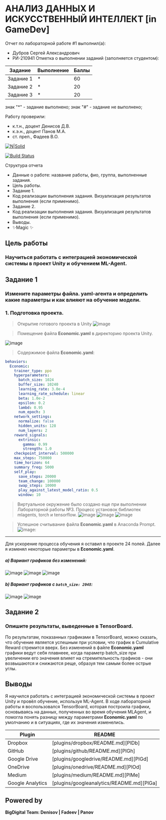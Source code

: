# АНАЛИЗ ДАННЫХ И ИСКУССТВЕННЫЙ ИНТЕЛЛЕКТ [in GameDev]
Отчет по лабораторной работе #1 выполнил(а):
- Дубров Сергей Александрович
- РИ-210941
Отметка о выполнении заданий (заполняется студентом):

| Задание | Выполнение | Баллы |
| ------ | ------ | ------ |
| Задание 1 | * | 60 |
| Задание 2 | * | 20 |
| Задание 3 | * | 20 |

знак "*" - задание выполнено; знак "#" - задание не выполнено;

Работу проверили:
- к.т.н., доцент Денисов Д.В.
- к.э.н., доцент Панов М.А.
- ст. преп., Фадеев В.О.

[![N|Solid](https://cldup.com/dTxpPi9lDf.thumb.png)](https://nodesource.com/products/nsolid)

[![Build Status](https://travis-ci.org/joemccann/dillinger.svg?branch=master)](https://travis-ci.org/joemccann/dillinger)

Структура отчета

- Данные о работе: название работы, фио, группа, выполненные задания.
- Цель работы.
- Задание 1.
- Код реализации выполнения задания. Визуализация результатов выполнения (если применимо).
- Задание 2.
- Код реализации выполнения задания. Визуализация результатов выполнения (если применимо).
- Выводы.
- ✨Magic ✨

## Цель работы
### Научиться работать с интеграцией экономической системы в проект Unity и обучением ML-Agent.

## Задание 1
### Измените параметры файла. yaml-агента и определить какие параметры и как влияют на обучение модели.

### 1. Подготовка проекта.

> Открытие готового проекта в Unity
![image](https://user-images.githubusercontent.com/71095323/204819762-b682c9c6-c3fa-4220-8b0d-c740b7fc19a3.png)

> Помещение файла **Economic.yaml** в директорию проекта Unity.

![image](https://user-images.githubusercontent.com/71095323/204820093-8322931e-5333-4213-95c4-cf738de10757.png)

> Содержимое файла **Economic.yaml**:
```yaml
behaviors:
  Economic:
    trainer_type: ppo
    hyperparameters:
      batch_size: 1024
      buffer_size: 10240
      learning_rate: 3.0e-4
      learning_rate_schedule: linear
      beta: 1.0e-2
      epsilon: 0.2
      lambd: 0.95
      num_epoch: 3      
    network_settings:
      normalize: false
      hidden_units: 128
      num_layers: 2
    reward_signals:
      extrinsic:
        gamma: 0.99
        strength: 1.0
    checkpoint_interval: 500000
    max_steps: 750000
    time_horizon: 64
    summary_freq: 5000
    self_play:
      save_steps: 20000
      team_change: 100000
      swap_steps: 10000
      play_against_latest_model_ratio: 0.5
      window: 10
```
> Виртуальное окружение было создано еще при выполнении Лабораторной работы №3. Процесс установок библиотек mlagents, torch и tensorflow.
![image](https://user-images.githubusercontent.com/71095323/204821018-b4ec5e3d-c1ff-473c-950b-7700f07d1d7b.png)
![image](https://user-images.githubusercontent.com/71095323/204821128-e3ec270a-7eed-4454-9f48-7bbf3d7a07ef.png)
![image](https://user-images.githubusercontent.com/71095323/204821968-9bdc4e57-3cbd-4dbe-9035-d1d078f7bd0e.png)


> Успешное считывание файла **Economic.yaml** в Anaconda Prompt.
![image](https://user-images.githubusercontent.com/71095323/204821546-5d2e5aab-926f-421b-9e0e-b7798e595b8e.png):

____
Для ускорение процесса обучения я оставил в проекте 24 полей. Далее я изменял некоторые параметры в **Economic.yaml**.

##### a) Вариант графиков без изменений:
![image](https://user-images.githubusercontent.com/71095323/204823954-7c802894-0fcd-47ca-ae0d-1f7e9bdf4f72.png)
![image](https://user-images.githubusercontent.com/71095323/204823995-ee305d70-11f4-4251-8cd1-c53669ce2510.png)
![image](https://user-images.githubusercontent.com/71095323/204824057-5d15e624-c1b3-4ea0-bd9b-c3e5e351510c.png)

##### b) Вариант графиков с ```batch_size: 2048```:
![image](https://user-images.githubusercontent.com/71095323/204823000-03a9efd7-69bc-4333-acb0-6a89e56de6ed.png)
![image](https://user-images.githubusercontent.com/71095323/204823115-9a8f4c60-8dee-45cc-8ccf-aa0d621528ca.png)




## Задание 2
### Опишите результаты, выведенные в TensorBoard.

По результатам, показанных графиками в TensorBoard, можно сказать, что обучение является успешным при условии, что график в Cumulative Reward стремится вверх.
Без изменений в файле **Economic.yaml** графики ведут себя плавнеее, когда параметр batch_size при увеличении его значения влияет на стремительность графиков - они возвышаются и снижаются реще, образуя тем самым более острые углы.

## Выводы
Я научился работать с интеграцией экономической системы в проект Unity и провёл обучение, используя ML-Agent. В ходе лабораторной работы я воспользовался TensorBoard, которая построила графики, основываясь на данных, полученных во время обучения MLAgent, и помогла понять разницу между параметрами **Economic.yaml** по умолчанию и в ситуациях, где их значения изменелись.

| Plugin | README |
| ------ | ------ |
| Dropbox | [plugins/dropbox/README.md][PlDb] |
| GitHub | [plugins/github/README.md][PlGh] |
| Google Drive | [plugins/googledrive/README.md][PlGd] |
| OneDrive | [plugins/onedrive/README.md][PlOd] |
| Medium | [plugins/medium/README.md][PlMe] |
| Google Analytics | [plugins/googleanalytics/README.md][PlGa] |

## Powered by

**BigDigital Team: Denisov | Fadeev | Panov**
